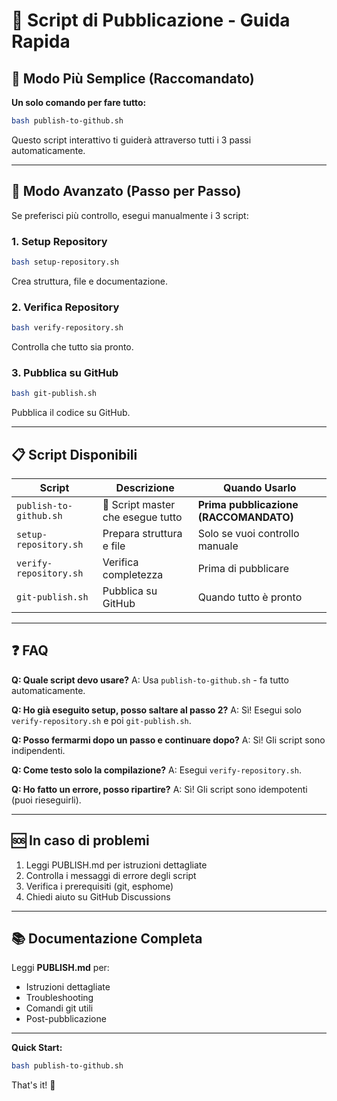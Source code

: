 # 📜 Script di Pubblicazione - Guida Rapida

## 🎯 Modo Più Semplice (Raccomandato)

**Un solo comando per fare tutto:**

```bash
bash publish-to-github.sh
```

Questo script interattivo ti guiderà attraverso tutti i 3 passi automaticamente.

---

## 🔧 Modo Avanzato (Passo per Passo)

Se preferisci più controllo, esegui manualmente i 3 script:

### 1. Setup Repository
```bash
bash setup-repository.sh
```
Crea struttura, file e documentazione.

### 2. Verifica Repository
```bash
bash verify-repository.sh
```
Controlla che tutto sia pronto.

### 3. Pubblica su GitHub
```bash
bash git-publish.sh
```
Pubblica il codice su GitHub.

---

## 📋 Script Disponibili

| Script | Descrizione | Quando Usarlo |
|--------|-------------|---------------|
| `publish-to-github.sh` | 🎯 Script master che esegue tutto | **Prima pubblicazione (RACCOMANDATO)** |
| `setup-repository.sh` | Prepara struttura e file | Solo se vuoi controllo manuale |
| `verify-repository.sh` | Verifica completezza | Prima di pubblicare |
| `git-publish.sh` | Pubblica su GitHub | Quando tutto è pronto |

---

## ❓ FAQ

**Q: Quale script devo usare?**
A: Usa `publish-to-github.sh` - fa tutto automaticamente.

**Q: Ho già eseguito setup, posso saltare al passo 2?**
A: Sì! Esegui solo `verify-repository.sh` e poi `git-publish.sh`.

**Q: Posso fermarmi dopo un passo e continuare dopo?**
A: Sì! Gli script sono indipendenti.

**Q: Come testo solo la compilazione?**
A: Esegui `verify-repository.sh`.

**Q: Ho fatto un errore, posso ripartire?**
A: Sì! Gli script sono idempotenti (puoi rieseguirli).

---

## 🆘 In caso di problemi

1. Leggi PUBLISH.md per istruzioni dettagliate
2. Controlla i messaggi di errore degli script
3. Verifica i prerequisiti (git, esphome)
4. Chiedi aiuto su GitHub Discussions

---

## 📚 Documentazione Completa

Leggi **PUBLISH.md** per:
- Istruzioni dettagliate
- Troubleshooting
- Comandi git utili
- Post-pubblicazione

---

**Quick Start:**
```bash
bash publish-to-github.sh
```

That's it! 🚀
